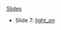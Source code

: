 [Slides](https://drive.google.com/file/d/10qvrfV-Jlb7w16noGzw2TPmHtYMb8NZA/view?usp=sharing)

* Slide 7: [light_on](light_on/light_on.ino)
